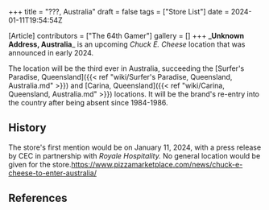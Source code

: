 +++
title = "???, Australia"
draft = false
tags = ["Store List"]
date = 2024-01-11T19:54:54Z

[Article]
contributors = ["The 64th Gamer"]
gallery = []
+++
**_Unknown Address, Australia**_ is an upcoming _Chuck E. Cheese_ location that was announced in early 2024.

The location will be the third ever in Australia, succeeding the [Surfer's Paradise, Queensland]({{< ref "wiki/Surfer's Paradise, Queensland, Australia.md" >}}) and [Carina, Queensland]({{< ref "wiki/Carina, Queensland, Australia.md" >}}) locations. It will be the brand's re-entry into the country after being absent since 1984-1986.

## History ##
The store's first mention would be on January 11, 2024, with a press release by CEC in partnership with _Royale Hospitality._ No general location would be given for the store.<ref>https://www.pizzamarketplace.com/news/chuck-e-cheese-to-enter-australia/</ref>

## References ##